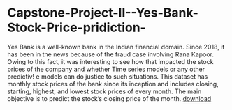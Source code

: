# Capstone-Project-II--Yes-Bank-Stock-Price-pridiction-
Yes Bank is a well-known bank in the Indian financial domain. Since 2018, it has been in the news because of the fraud case involving Rana Kapoor. Owing to this fact, it was interesting to see how that impacted the stock prices of the company and whether Time series models or any other predictiv!
e models can do justice to such situations. This dataset has monthly stock prices of the bank since its inception and includes closing, starting, highest, and lowest stock prices of every month. The main objective is to predict the stock’s closing price of the month.
[download](https://user-images.githubusercontent.com/113958141/208360641-3d5bbdcc-4a59-4741-9fcb-f0fda6f5660b.png)
